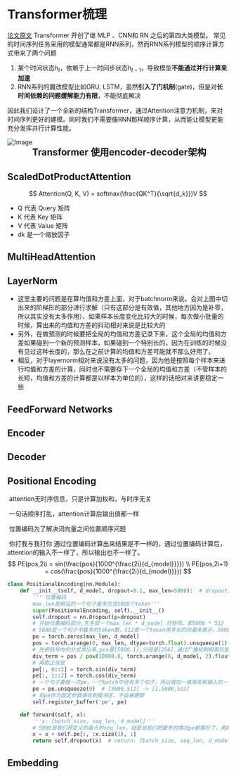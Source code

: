 # Transformer梳理
[论文原文](https://arxiv.org/pdf/1706.03762.pdf)
Transformer 开创了继 MLP 、CNN和 RN 之后的第四大类模型。
常见的时间序列任务采用的模型通常都是RNN系列，然而RNN系列模型的顺序计算方式带来了两个问题

1. 某个时间状态$h_t$，依赖于上一时间步状态$h_{t-1}$，导致模型**不能通过并行计算来加速**
2. RNN系列的魔改模型比如GRU, LSTM，虽然**引入了门机制**(gate)，但是对**长时间依赖的问题缓解能力有限**，不能彻底解决

因此我们设计了一个全新的结构Transformer，通过Attention注意力机制，来对时间序列更好的建模。同时我们不需要像RNN那样顺序计算，从而能让模型更能充分发挥并行计算性能。




<img src="https://image.iokko.cn/file/be6facab1fd11d6690ec3.png" alt="Image" style="float: left;">
<div class="clear"></div>



## Transformer 使用encoder-decoder架构

## 



## ScaledDotProductAttention

$$
Attention(Q, K, V) = softmax(\frac{QK^T}{\sqrt{d_k}})V
$$

- Q 代表 Query 矩阵
- K 代表 Key 矩阵
- V 代表 Value 矩阵
- dk 是一个缩放因子

## MultiHeadAttention





## LayerNorm

- 这里主要的问题是在算均值和方差上面，对于batchnorm来说，会对上图中切出来的阶梯形的部分进行求解（只有这部分是有效值，其他地方因为是补零，所以其实没有太多作用），如果样本长度变化比较大的时候，每次做小批量的时候，算出来的均值和方差的抖动相对来说是比较大的
- 另外，在做预测的时候要把全局的均值和方差记录下来，这个全局的均值和方差如果碰到一个新的预测样本，如果碰到一个特别长的，因为在训练的时候没有见过这种长度的，那么在之前计算的均值和方差可能就不那么好用了。
- 相反，对于layernorm相对来说没有太多的问题，因为他是按照每个样本来进行均值和方差的计算，同时也不需要存下一个全局的均值和方差（不管样本的长短，均值和方差的计算都是以样本为单位的），这样的话相对来讲更稳定一些

## FeedForward Networks



## Encoder



## Decoder



## Positional Encoding

​	attention无时序信息，只是计算加权和，与时序无关 

​	一句话顺序打乱，attention计算后输出值都一样

​	位置编码为了解决词向量之间位置顺序问题	

​	你打我与我打你 通过位置编码计算出来结果是不一样的，通过位置编码计算后，attention的输入不一样了，所以输出也不一样了。
$$
PE(pos,2i) = sin(\frac{pos}{1000^{\frac{2i}{d_{model}}}}) \\
PE(pos,2i+1) = cos(\frac{pos}{1000^{\frac{2i}{d_{model}}}})
$$


```python
class PositionalEncoding(nn.Module):
    def __init__(self, d_model, dropout=0.1, max_len=5000):  # dropout是原文的0.1，max_len原文没找到
        ''' 位置编码
        max_len是假设的一个句子最多包含5000个token'''
        super(PositionalEncoding, self).__init__()
        self.dropout = nn.Dropout(p=dropout)
        # 开始位置编码部分,先生成一个max_len * d_model 的矩阵，即5000 * 512
        # 5000是一个句子中最多的token数，512是一个token用多长的向量来表示，5000*512这个矩阵用于表示一个句子的信息
        pe = torch.zeros(max_len, d_model)
        pos = torch.arange(0, max_len, dtype=torch.float).unsqueeze(1)  # pos：[max_len,1],即[5000,1]
        # 先把括号内的分式求出来,pos是[5000,1],分母是[256],通过广播机制相乘后是[5000,256]
        div_term = pos / pow(10000.0, torch.arange(0, d_model, 2).float() / d_model)
        # 再取正余弦
        pe[:, 0::2] = torch.sin(div_term)
        pe[:, 1::2] = torch.cos(div_term)
        # 一个句子要做一次pe，一个batch中会有多个句子，所以增加一维用来和输入的一个batch的数据相加时做广播
        pe = pe.unsqueeze(0)  # [5000,512] -> [1,5000,512]
        # 将pe作为固定参数保存到缓冲区，不会被更新
        self.register_buffer('pe', pe)

    def forward(self, x):
        '''x: [batch_size, seq_len, d_model]'''
        # 5000是我们预定义的最大的seq_len，就是说我们把最多的情况pe都算好了，用的时候用多少就取多少
        x = x + self.pe[:, :x.size(1), :]
        return self.dropout(x)  # return: [batch_size, seq_len, d_model], 和输入的形状相同
```

## Embedding